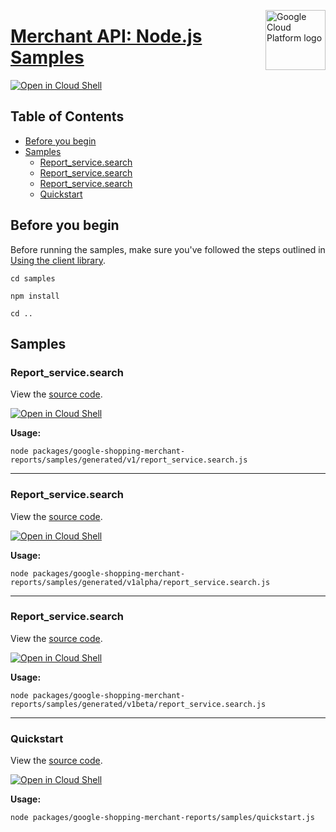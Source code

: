 [//]: # "This README.md file is auto-generated, all changes to this file will be lost."
[//]: # "To regenerate it, use `python -m synthtool`."
<img src="https://avatars2.githubusercontent.com/u/2810941?v=3&s=96" alt="Google Cloud Platform logo" title="Google Cloud Platform" align="right" height="96" width="96"/>

# [Merchant API: Node.js Samples](https://github.com/googleapis/google-cloud-node)

[![Open in Cloud Shell][shell_img]][shell_link]



## Table of Contents

* [Before you begin](#before-you-begin)
* [Samples](#samples)
  * [Report_service.search](#report_service.search)
  * [Report_service.search](#report_service.search)
  * [Report_service.search](#report_service.search)
  * [Quickstart](#quickstart)

## Before you begin

Before running the samples, make sure you've followed the steps outlined in
[Using the client library](https://github.com/googleapis/google-cloud-node#using-the-client-library).

`cd samples`

`npm install`

`cd ..`

## Samples



### Report_service.search

View the [source code](https://github.com/googleapis/google-cloud-node/blob/main/packages/google-shopping-merchant-reports/samples/generated/v1/report_service.search.js).

[![Open in Cloud Shell][shell_img]](https://console.cloud.google.com/cloudshell/open?git_repo=https://github.com/googleapis/google-cloud-node&page=editor&open_in_editor=packages/google-shopping-merchant-reports/samples/generated/v1/report_service.search.js,samples/README.md)

__Usage:__


`node packages/google-shopping-merchant-reports/samples/generated/v1/report_service.search.js`


-----




### Report_service.search

View the [source code](https://github.com/googleapis/google-cloud-node/blob/main/packages/google-shopping-merchant-reports/samples/generated/v1alpha/report_service.search.js).

[![Open in Cloud Shell][shell_img]](https://console.cloud.google.com/cloudshell/open?git_repo=https://github.com/googleapis/google-cloud-node&page=editor&open_in_editor=packages/google-shopping-merchant-reports/samples/generated/v1alpha/report_service.search.js,samples/README.md)

__Usage:__


`node packages/google-shopping-merchant-reports/samples/generated/v1alpha/report_service.search.js`


-----




### Report_service.search

View the [source code](https://github.com/googleapis/google-cloud-node/blob/main/packages/google-shopping-merchant-reports/samples/generated/v1beta/report_service.search.js).

[![Open in Cloud Shell][shell_img]](https://console.cloud.google.com/cloudshell/open?git_repo=https://github.com/googleapis/google-cloud-node&page=editor&open_in_editor=packages/google-shopping-merchant-reports/samples/generated/v1beta/report_service.search.js,samples/README.md)

__Usage:__


`node packages/google-shopping-merchant-reports/samples/generated/v1beta/report_service.search.js`


-----




### Quickstart

View the [source code](https://github.com/googleapis/google-cloud-node/blob/main/packages/google-shopping-merchant-reports/samples/quickstart.js).

[![Open in Cloud Shell][shell_img]](https://console.cloud.google.com/cloudshell/open?git_repo=https://github.com/googleapis/google-cloud-node&page=editor&open_in_editor=packages/google-shopping-merchant-reports/samples/quickstart.js,samples/README.md)

__Usage:__


`node packages/google-shopping-merchant-reports/samples/quickstart.js`






[shell_img]: https://gstatic.com/cloudssh/images/open-btn.png
[shell_link]: https://console.cloud.google.com/cloudshell/open?git_repo=https://github.com/googleapis/google-cloud-node&page=editor&open_in_editor=samples/README.md
[product-docs]: https://developers.google.com/merchant/api
